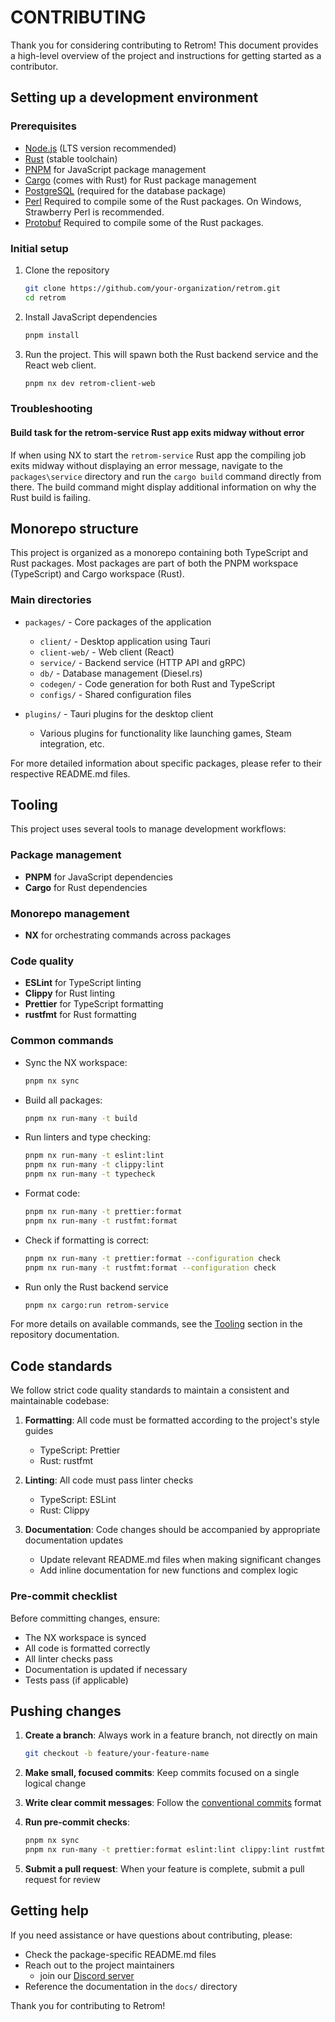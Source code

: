 # CONTRIBUTING

Thank you for considering contributing to Retrom! This document provides a high-level overview of the project and instructions for getting started as a contributor.

## Setting up a development environment

### Prerequisites

- [Node.js](https://nodejs.org/) (LTS version recommended)
- [Rust](https://www.rust-lang.org/tools/install) (stable toolchain)
- [PNPM](https://pnpm.io/installation) for JavaScript package management
- [Cargo](https://doc.rust-lang.org/cargo/getting-started/installation.html) (comes with Rust) for Rust package management
- [PostgreSQL](https://www.postgresql.org/download/) (required for the database package)
- [Perl](https://www.perl.org/) Required to compile some of the Rust packages. On Windows, Strawberry Perl is recommended.
- [Protobuf](https://protobuf.dev/) Required to compile some of the Rust packages.

### Initial setup

1. Clone the repository

   ```bash
   git clone https://github.com/your-organization/retrom.git
   cd retrom
   ```

2. Install JavaScript dependencies

   ```bash
   pnpm install
   ```

3. Run the project. This will spawn both the Rust backend service and the React web client.

   ```bash
   pnpm nx dev retrom-client-web
   ```

### Troubleshooting

#### Build task for the retrom-service Rust app exits midway without error

If when using NX to start the `retrom-service` Rust app the compiling job exits midway without displaying an error message, navigate to the `packages\service` directory and run the `cargo build` command directly from there. The build command might display additional information on why the Rust build is failing.

## Monorepo structure

This project is organized as a monorepo containing both TypeScript and Rust packages. Most packages are part of both the PNPM workspace (TypeScript) and Cargo workspace (Rust).

### Main directories

- `packages/` - Core packages of the application

  - `client/` - Desktop application using Tauri
  - `client-web/` - Web client (React)
  - `service/` - Backend service (HTTP API and gRPC)
  - `db/` - Database management (Diesel.rs)
  - `codegen/` - Code generation for both Rust and TypeScript
  - `configs/` - Shared configuration files

- `plugins/` - Tauri plugins for the desktop client
  - Various plugins for functionality like launching games, Steam integration, etc.

For more detailed information about specific packages, please refer to their respective README.md files.

## Tooling

This project uses several tools to manage development workflows:

### Package management

- **PNPM** for JavaScript dependencies
- **Cargo** for Rust dependencies

### Monorepo management

- **NX** for orchestrating commands across packages

### Code quality

- **ESLint** for TypeScript linting
- **Clippy** for Rust linting
- **Prettier** for TypeScript formatting
- **rustfmt** for Rust formatting

### Common commands

- Sync the NX workspace:

  ```bash
  pnpm nx sync
  ```

- Build all packages:

  ```bash
  pnpm nx run-many -t build
  ```

- Run linters and type checking:

  ```bash
  pnpm nx run-many -t eslint:lint
  pnpm nx run-many -t clippy:lint
  pnpm nx run-many -t typecheck
  ```

- Format code:

  ```bash
  pnpm nx run-many -t prettier:format
  pnpm nx run-many -t rustfmt:format
  ```

- Check if formatting is correct:

  ```bash
  pnpm nx run-many -t prettier:format --configuration check
  pnpm nx run-many -t rustfmt:format --configuration check
  ```

- Run only the Rust backend service

  ```bash
  pnpm nx cargo:run retrom-service
  ```

For more details on available commands, see the [Tooling](#tooling) section in the repository documentation.

## Code standards

We follow strict code quality standards to maintain a consistent and maintainable codebase:

1. **Formatting**: All code must be formatted according to the project's style guides

   - TypeScript: Prettier
   - Rust: rustfmt

2. **Linting**: All code must pass linter checks

   - TypeScript: ESLint
   - Rust: Clippy

3. **Documentation**: Code changes should be accompanied by appropriate documentation updates
   - Update relevant README.md files when making significant changes
   - Add inline documentation for new functions and complex logic

### Pre-commit checklist

Before committing changes, ensure:

- The NX workspace is synced
- All code is formatted correctly
- All linter checks pass
- Documentation is updated if necessary
- Tests pass (if applicable)

## Pushing changes

1. **Create a branch**: Always work in a feature branch, not directly on main

   ```bash
   git checkout -b feature/your-feature-name
   ```

2. **Make small, focused commits**: Keep commits focused on a single logical change

3. **Write clear commit messages**: Follow the [conventional commits](https://www.conventionalcommits.org/) format

4. **Run pre-commit checks**:

   ```bash
   pnpm nx sync
   pnpm nx run-many -t prettier:format eslint:lint clippy:lint rustfmt:format typecheck buf:format
   ```

5. **Submit a pull request**: When your feature is complete, submit a pull request for review

## Getting help

If you need assistance or have questions about contributing, please:

- Check the package-specific README.md files
- Reach out to the project maintainers
  - join our [Discord server](https://discord.gg/tM7VgWXCdZ)
- Reference the documentation in the `docs/` directory

Thank you for contributing to Retrom!
